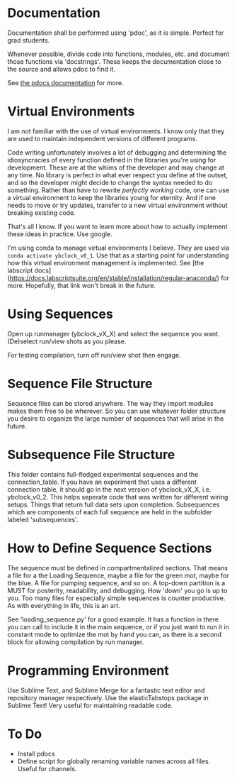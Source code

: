 # Documentation

Documentation shall be performed using 'pdoc', as it is simple. Perfect for grad
students. 

Whenever possible, divide code into functions, modules, etc. and document those
functions via  'docstrings'. These keeps the documentation close to the source
and allows pdoc to find it.

See [the pdocs documentation](https://pdoc3.github.io/pdoc/doc/pdoc/#gsc.tab=0) 
for more.

# Virtual Environments

I am not familiar with the use of virtual environments. I know only that they 
are used to maintain independent versions of different programs. 

Code writing unfortunately involves a lot of debugging and determining the 
idiosyncracies of every function defined in the libraries you're using for 
development. These are at the whims of the developer and may change at any time.
No library is perfect in what ever respect you define at the outset, and so the 
developer might decide to change the syntax needed to do something. Rather than
have to rewrite *perfectly working* code, one can use a virtual environment to 
keep the libraries young for eternity. And if one needs to move or try updates,
transfer to a new virtual environment without breaking existing code.

That's all I know. If you want to learn more about how to actually implement 
these ideas in practice. Use google.

I'm using conda to manage virtual environments I believe. They are used via 
`conda activate ybclock_v0_1`. Use that as a starting point for understanding
how this virtual environment management is implemented. See [the labscript docs]
(https://docs.labscriptsuite.org/en/stable/installation/regular-anaconda/) for
more. Hopefully, that link won't break in the future.

# Using Sequences

Open up runmanager (ybclock_vX_X) and select the sequence you want. (De)select
run/view shots as you please. 

For testing compilation, turn off run/view shot then engage.

# Sequence File Structure

Sequence files can be stored anywhere. The way they import modules makes them
free to be wherever. So you can use whatever folder structure you desire to
organize the large number of sequences that will arise in the future.

# Subsequence File Structure

This folder contains full-fledged experimental sequences and the
connection_table. If you have an experiment that uses a different connection
table, it should go in the next version of ybclock_vX_X, i.e. ybclock_v0_2. This
helps seperate code that was written for different wiring setups.  Things that
return full data sets upon completion. Subsequences which are components of each
full sequence are held in the subfolder labeled 'subsequences'.

# How to Define Sequence Sections

The sequence must be defined in compartmentalized sections. That means a file
for a the Loading Sequence, maybe a file for the green mot, maybe for the blue.
A file for pumping sequence, and so on. A top-down partition is a MUST for
posterity, readability, and debugging. How 'down' you go is up to you. Too many
files for especially simple sequences is counter productive. As with everything
in life, this is an art.

See 'loading_sequence.py' for a good example. It has a function in there you can
 call to include it in the main sequence, or if you just want to run it in
constant mode to optimize the mot by hand you can, as there is a second block
for allowing compilation by run manager.

# Programming Environment

Use Sublime Text, and Sublime Merge for a fantastic text editor and repository
manager respectively.  Use the elasticTabstops package in Sublime Text! Very
useful for maintaining readable code.

# To Do

* Install pdocs
* Define script for globally renaming variable names across all files. Useful
for channels.
